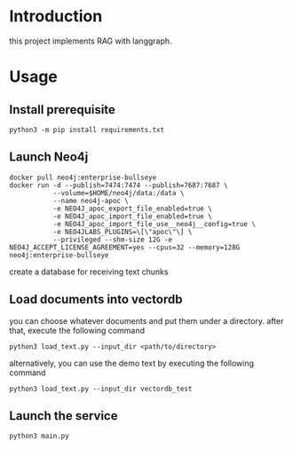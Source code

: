 # Introduction

this project implements RAG with langgraph.

# Usage

## Install prerequisite

```shell
python3 -m pip install requirements.txt
```

## Launch Neo4j

```shell
docker pull neo4j:enterprise-bullseye
docker run -d --publish=7474:7474 --publish=7687:7687 \
           --volume=$HOME/neo4j/data:/data \
           --name neo4j-apoc \
           -e NEO4J_apoc_export_file_enabled=true \
           -e NEO4J_apoc_import_file_enabled=true \
           -e NEO4J_apoc_import_file_use__neo4j__config=true \
           -e NEO4JLABS_PLUGINS=\[\"apoc\"\] \
           --privileged --shm-size 12G -e NEO4J_ACCEPT_LICENSE_AGREEMENT=yes --cpus=32 --memory=128G neo4j:enterprise-bullseye
```

create a database for receiving text chunks

## Load documents into vectordb

you can choose whatever documents and put them under a directory. after that, execute the following command

```shell
python3 load_text.py --input_dir <path/to/directory>
```

alternatively, you can use the demo text by executing the following command

```shell
python3 load_text.py --input_dir vectordb_test
```

## Launch the service

```shell
python3 main.py
```
